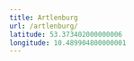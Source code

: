 ```yaml
---
title: Artlenburg
url: /artlenburg/
latitude: 53.373402000000006
longitude: 10.489904800000001
---
```

